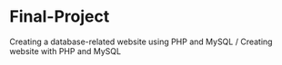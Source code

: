 # Final-Project
Creating a database-related website using PHP and MySQL / Creating website with PHP and MySQL
